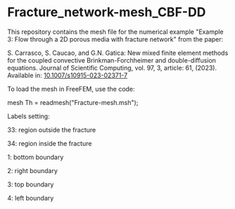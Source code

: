 # Fracture_network-mesh_CBF-DD
This repository contains the mesh file for the numerical example "Example 3: Flow through a 2D porous media with fracture network" from the paper:

S. Carrasco, S. Caucao, and G.N. Gatica: New mixed finite element methods for the coupled convective Brinkman-Forchheimer and double-diffusion equations. Journal of Scientific Computing, vol. 97, 3, article: 61, (2023).
Available in: <a href="https://doi.org/10.1007/s10915-023-02371-7" target="_blank">10.1007/s10915-023-02371-7</a>

To load the mesh in FreeFEM, use the code:

mesh Th = readmesh("Fracture-mesh.msh");


Labels setting:

33: region outside the fracture

34: region inside the fracture

1: bottom boundary

2: right boundary

3: top boundary

4: left boundary
